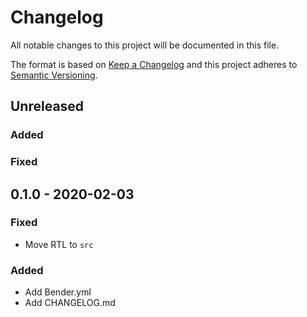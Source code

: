 # Changelog
All notable changes to this project will be documented in this file.

The format is based on [Keep a Changelog](http://keepachangelog.com/en/1.0.0/)
and this project adheres to [Semantic Versioning](http://semver.org/spec/v2.0.0.html).

## Unreleased
### Added
### Fixed

## 0.1.0 - 2020-02-03
### Fixed
- Move RTL to `src`

### Added
- Add Bender.yml
- Add CHANGELOG.md
